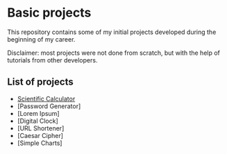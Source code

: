 # Basic projects

This repository contains some of my initial projects developed during the beginning of my career.

Disclaimer: most projects were not done from scratch, but with the help of tutorials from other developers.

## List of projects

* [Scientific Calculator](https://github.com/math-reis/basic-projects/tree/main/scientific-calculator)
* [Password Generator]
* [Lorem Ipsum]
* [Digital Clock]
* [URL Shortener]
* [Caesar Cipher]
* [Simple Charts]
